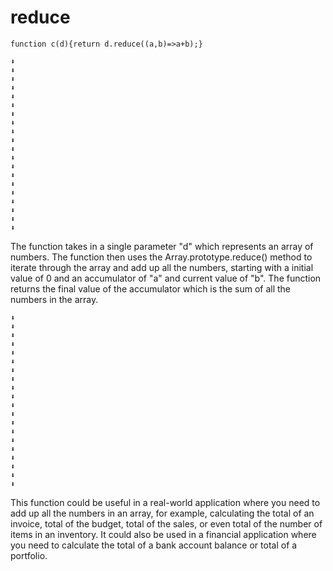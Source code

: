 # reduce

`function c(d){return d.reduce((a,b)=>a+b);}`

```
⬇
⬇
⬇
⬇
⬇
⬇
⬇
⬇
⬇
⬇
⬇
⬇
⬇
⬇
⬇
⬇
⬇
⬇
⬇
⬇
```

The function takes in a single parameter "d" which represents an array of numbers. The function then uses the Array.prototype.reduce() method to iterate through the array and add up all the numbers, starting with a initial value of 0 and an accumulator of "a" and current value of "b". The function returns the final value of the accumulator which is the sum of all the numbers in the array.

```
⬇
⬇
⬇
⬇
⬇
⬇
⬇
⬇
⬇
⬇
⬇
⬇
⬇
⬇
⬇
⬇
⬇
⬇
⬇
⬇
```

This function could be useful in a real-world application where you need to add up all the numbers in an array, for example, calculating the total of an invoice, total of the budget, total of the sales, or even total of the number of items in an inventory. It could also be used in a financial application where you need to calculate the total of a bank account balance or total of a portfolio.


